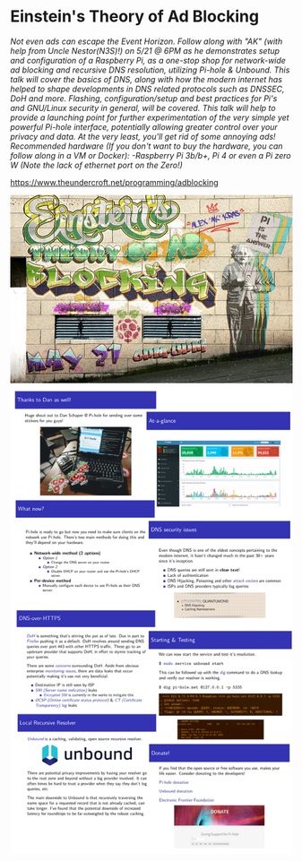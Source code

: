 # Einstein's Theory of Ad Blocking

*Not even ads can escape the Event Horizon. Follow along with "AK" (with help from Uncle Nestor(N3S)!) on 5/21 @ 6PM as he demonstrates setup and configuration of a Raspberry Pi, as a one-stop shop for network-wide ad blocking and recursive DNS resolution, utilizing Pi-hole & Unbound. This talk will cover the basics of DNS, along with how the modern internet has helped to shape developments in DNS related protocols such as DNSSEC, DoH and more. Flashing, configuration/setup and best practices for Pi's and GNU/Linux security in general, will be covered. This talk will help to provide a launching point for further experimentation of the very simple yet powerful Pi-hole interface, potentially allowing greater control over your privacy and data. At the very least, you'll get rid of some annoying ads! Recommended hardware (If you don't want to buy the hardware, you can follow along in a VM or Docker): -Raspberry Pi 3b/b+, Pi 4 or even a Pi zero W (Note the lack of ethernet port on the Zero!)*

https://www.theundercroft.net/programming/adblocking



![](images/poster.png.jpg)
![](images/slideck.png)
